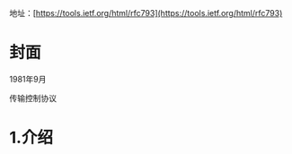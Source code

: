 地址：[https://tools.ietf.org/html/rfc793](https://tools.ietf.org/html/rfc793)

# 封面

1981年9月

传输控制协议

# 1.介绍

